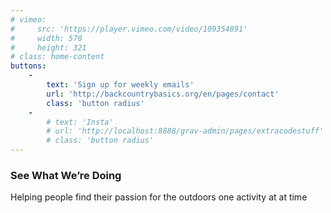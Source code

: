 ```yaml
---
# vimeo:
#     src: 'https://player.vimeo.com/video/109354891'
#     width: 570
#     height: 321
# class: home-content
buttons:
    -
        text: 'Sign up for weekly emails'
        url: 'http://backcountrybasics.org/en/pages/contact'
        class: 'button radius'
    -
        # text: 'Insta'
        # url: 'http://localhost:8888/grav-admin/pages/extracodestuff'
        # class: 'button radius'
---
```


### See What We’re Doing

Helping people find their passion for the outdoors one activity at at time
